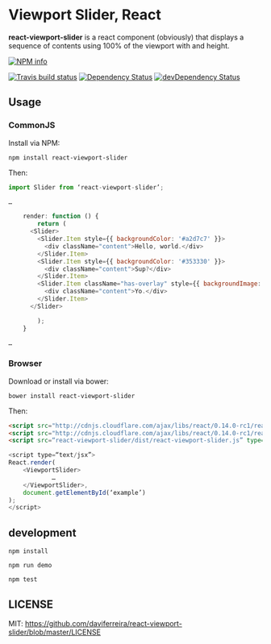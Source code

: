# Viewport Slider, React

**react-viewport-slider** is a react component (obviously) that displays a sequence of contents using 100% of the viewport with and height.

[![NPM info](https://nodei.co/npm/react-viewport-slider.png?downloads=true)](https://www.npmjs.com/package/react-viewport-slider)

[![Travis build status](https://travis-ci.org/daviferreira/react-viewport-slider.svg?branch=master)](https://travis-ci.org/daviferreira/react-viewport-slider) [![Dependency Status](https://david-dm.org/daviferreira/react-viewport-slider.svg)](https://david-dm.org/daviferreira/react-viewport-slider) [![devDependency Status](https://david-dm.org/daviferreira/react-viewport-slider/dev-status.svg)](https://david-dm.org/daviferreira/react-viewport-slider#info=devDependencies)

## Usage

### CommonJS

Install via NPM:

```
npm install react-viewport-slider
```

Then:

```javascript
import Slider from ‘react-viewport-slider’;

…

	render: function () {
		return (
      <Slider>
        <Slider.Item style={{ backgroundColor: '#a2d7c7' }}>
          <div className="content">Hello, world.</div>
        </Slider.Item>
        <Slider.Item style={{ backgroundColor: '#353330' }}>
          <div className="content">Sup?</div>
        </Slider.Item>
        <Slider.Item className="has-overlay" style={{ backgroundImage: `url(${wallpaper})`, backgroundSize: 'cover' }}>
          <div className="content">Yo.</div>
        </Slider.Item>
      </Slider>

		);
	}

…

```

### Browser

Download or install via bower:

```
bower install react-viewport-slider
```

Then:

```html
<script src="http://cdnjs.cloudflare.com/ajax/libs/react/0.14.0-rc1/react.js" type="text/javascript" charset="utf-8"></script>
<script src="http://cdnjs.cloudflare.com/ajax/libs/react/0.14.0-rc1/react-dom.js" type="text/javascript" charset="utf-8"></script>
<script src=“react-viewport-slider/dist/react-viewport-slider.js” type=“text/javascript” charset=“utf-8”></script>
```

```javascript
<script type=“text/jsx”>
React.render(
    <ViewportSlider>
			…
    </ViewportSlider>,
    document.getElementById(‘example’)
);
</script>
```

## development

```
npm install

npm run demo

npm test
```

## LICENSE

MIT: https://github.com/daviferreira/react-viewport-slider/blob/master/LICENSE
